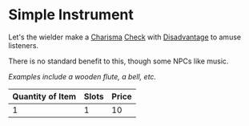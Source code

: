 # Simple Instrument

Let's the wielder make a [Charisma](../../../Player%20Characters/The%20Ability%20Scores/Charisma.md) [Check](../../../Game%20Procedures/Core%20Procedures/Check.md) with [Disadvantage](../../../Game%20Procedures/Die%20Rolling%20Mechanics/Disadvantage.md) to amuse listeners.

There is no standard benefit to this, though some NPCs like music.

*Examples include a wooden flute, a bell, etc.*

| Quantity of Item |  Slots | Price |
| ---------------- | ------ | ----- |
| 1                | 1      | 10    |

